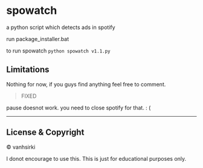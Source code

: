 # spowatch
 a python script which detects ads in spotify


run package_installer.bat

to run spowatch
```python spowatch v1.1.py```

## Limitations
Nothing for now, if you guys find anything feel free to comment.

>FIXED

pause doesnot work. you need to close spotify for that. : ( 


---
## License & Copyright
© vanhsirki
 
 I donot encourage to use this. This is just for educational purposes only.